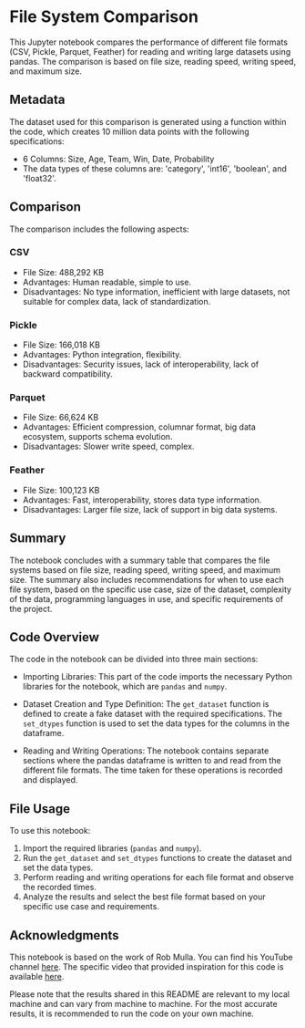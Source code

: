 # File System Comparison

This Jupyter notebook compares the performance of different file formats (CSV, Pickle, Parquet, Feather) for reading and writing large datasets using pandas. The comparison is based on file size, reading speed, writing speed, and maximum size.

## Metadata

The dataset used for this comparison is generated using a function within the code, which creates 10 million data points with the following specifications:

- 6 Columns: Size, Age, Team, Win, Date, Probability
- The data types of these columns are: 'category', 'int16', 'boolean', and 'float32'.

## Comparison

The comparison includes the following aspects:

### CSV
- File Size: 488,292 KB
- Advantages: Human readable, simple to use.
- Disadvantages: No type information, inefficient with large datasets, not suitable for complex data, lack of standardization.

### Pickle
- File Size: 166,018 KB
- Advantages: Python integration, flexibility.
- Disadvantages: Security issues, lack of interoperability, lack of backward compatibility.

### Parquet
- File Size: 66,624 KB
- Advantages: Efficient compression, columnar format, big data ecosystem, supports schema evolution.
- Disadvantages: Slower write speed, complex.

### Feather
- File Size: 100,123 KB
- Advantages: Fast, interoperability, stores data type information.
- Disadvantages: Larger file size, lack of support in big data systems.

## Summary

The notebook concludes with a summary table that compares the file systems based on file size, reading speed, writing speed, and maximum size. The summary also includes recommendations for when to use each file system, based on the specific use case, size of the dataset, complexity of the data, programming languages in use, and specific requirements of the project.

## Code Overview

The code in the notebook can be divided into three main sections:

- Importing Libraries: This part of the code imports the necessary Python libraries for the notebook, which are `pandas` and `numpy`.

- Dataset Creation and Type Definition: The `get_dataset` function is defined to create a fake dataset with the required specifications. The `set_dtypes` function is used to set the data types for the columns in the dataframe.

- Reading and Writing Operations: The notebook contains separate sections where the pandas dataframe is written to and read from the different file formats. The time taken for these operations is recorded and displayed.

## File Usage

To use this notebook:

1. Import the required libraries (`pandas` and `numpy`).
2. Run the `get_dataset` and `set_dtypes` functions to create the dataset and set the data types.
3. Perform reading and writing operations for each file format and observe the recorded times.
4. Analyze the results and select the best file format based on your specific use case and requirements.

## Acknowledgments

This notebook is based on the work of Rob Mulla. You can find his YouTube channel [here](https://www.youtube.com/@robmulla). The specific video that provided inspiration for this code is available [here](https://www.youtube.com/watch?v=u4rsA5ZiTls&t=446s&ab_channel=RobMulla).

Please note that the results shared in this README are relevant to my local machine and can vary from machine to machine. For the most accurate results, it is recommended to run the code on your own machine.

